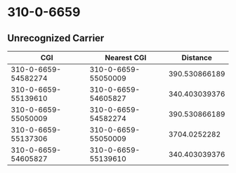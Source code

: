 # 310-0-6659
## Unrecognized Carrier


| CGI | Nearest CGI | Distance |
|-----|-------------|----------|
| 310-0-6659-54582274 | 310-0-6659-55050009 | 390.530866189 |
| 310-0-6659-55139610 | 310-0-6659-54605827 | 340.403039376 |
| 310-0-6659-55050009 | 310-0-6659-54582274 | 390.530866189 |
| 310-0-6659-55137306 | 310-0-6659-55050009 | 3704.0252282 |
| 310-0-6659-54605827 | 310-0-6659-55139610 | 340.403039376 |
